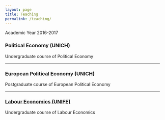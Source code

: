 ```yaml
---
layout: page
title: Teaching
permalink: /teaching/
---
```


Academic Year 2016-2017 

### Political Economy (UNICH)
Undergraduate course of Political Economy

-----

### European Political Economy (UNICH)
Postgraduate course of European Political Economy

-----

### [Labour Economics (UNIFE)](http://www.unife.it/economia/economia/insegnamenti/economia-del-lavoro)
Undergraduate course of Labour Economics
